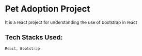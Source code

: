 # Pet Adoption Project
It is a react project for understanding the use of bootstrap in react

## Tech Stacks Used:
    React, Bootstrap